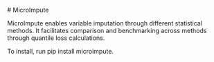 # MicroImpute

MicroImpute enables variable imputation through different statistical methods. It facilitates comparison and benchmarking across methods through quantile loss calculations.

To install, run pip install microimpute.
